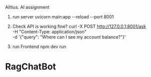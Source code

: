 Alltius. AI assignment 

1. run server
uvicorn main:app --reload --port 8001

2. Check API is working fine? 
curl -X POST http://127.0.0.1:8001/ask \
  -H "Content-Type: application/json" \
  -d '{"query": "Where can I see my account balance?"}'

3. run Frontend
npm dev run

# RagChatBot

